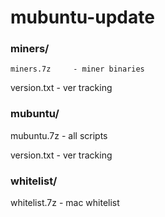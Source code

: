 # mubuntu-update

### miners/
    miners.7z     - miner binaries
  
  version.txt   - ver tracking
  
### mubuntu/
  mubuntu.7z    - all scripts
  
  version.txt   - ver tracking
  
### whitelist/
  whitelist.7z  - mac whitelist
  
